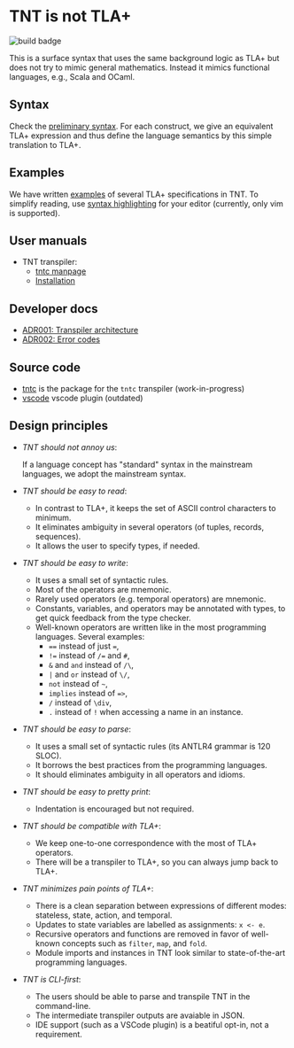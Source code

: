 # TNT is not TLA+

![build badge](https://github.com/informalsystems/tnt/actions/workflows/main.yml/badge.svg)

This is a surface syntax that uses the same background logic as TLA+ but does
not try to mimic general mathematics. Instead it mimics functional languages,
e.g., Scala and OCaml.

## Syntax

Check the [preliminary syntax](./doc/lang.md). For each construct, we give
an equivalent TLA+ expression and thus define the language semantics by
this simple translation to TLA+.

## Examples

We have written [examples](./examples) of several TLA+ specifications in TNT.
To simplify reading, use [syntax highlighting](./editor-plugins) for your
editor (currently, only vim is supported).

## User manuals

 - TNT transpiler:
   - [tntc manpage](./doc/tntc.md)
   - [Installation](./tntc/README.md)

## Developer docs

 - [ADR001: Transpiler architecture](./doc/adr001-transpiler-architecture.md)
 - [ADR002: Error codes](./doc/adr002-errors.md)

## Source code

 - [tntc](./tntc) is the package for the `tntc` transpiler (work-in-progress)
 - [vscode](./vscode) vscode plugin (outdated)

## Design principles

 - *TNT should not annoy us*:

   If a language concept has "standard" syntax in the mainstream languages,
   we adopt the mainstream syntax.

 - *TNT should be easy to read*:
    - In contrast to TLA+, it keeps the set of ASCII control characters to minimum.
    - It eliminates ambiguity in several operators (of tuples, records, sequences).
    - It allows the user to specify types, if needed.

 - *TNT should be easy to write*:
    - It uses a small set of syntactic rules.
    - Most of the operators are mnemonic.
    - Rarely used operators (e.g. temporal operators) are mnemonic.
    - Constants, variables, and operators may be annotated with types,
      to get quick feedback from the type checker.
    - Well-known operators are written like in the most programming languages.
      Several examples:
        * `==` instead of just `=`,
        * `!=` instead of `/=` and `#`,
        * `&` and `and` instead of `/\`,
        * `|` and `or` instead of `\/`,
        * `not` instead of `~`,
        * `implies` instead of `=>`,
        * `/` instead of `\div`,
        * `.` instead of `!` when accessing a name in an instance.

 - *TNT should be easy to parse*: 
    - It uses a small set of syntactic rules (its ANTLR4 grammar is 120 SLOC).
    - It borrows the best practices from the programming languages.
    - It should eliminates ambiguity in all operators and idioms.

 - *TNT should be easy to pretty print*: 
    - Indentation is encouraged but not required.

 - *TNT should be compatible with TLA+*:
    - We keep one-to-one correspondence with the most of TLA+ operators.
    - There will be a transpiler to TLA+, so you can always jump back to TLA+.

 - *TNT minimizes pain points of TLA+*:
    - There is a clean separation between expressions of different modes:
        stateless, state, action, and temporal.
    - Updates to state variables are labelled as assignments: `x <- e`.
    - Recursive operators and functions are removed in favor of
      well-known concepts such as `filter`, `map`, and `fold`.
    - Module imports and instances in TNT look similar to state-of-the-art
      programming languages.

 - *TNT is CLI-first*:
    - The users should be able to parse and transpile TNT in the command-line.
    - The intermediate transpiler outputs are avaiable in JSON.
    - IDE support (such as a VSCode plugin) is a beatiful opt-in, not a requirement.

